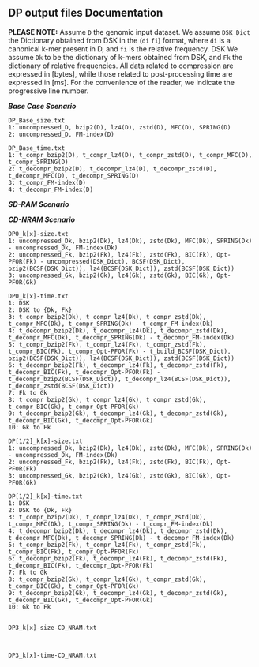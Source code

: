 ## DP output files Documentation

**PLEASE NOTE:** Assume `D` the genomic input dataset. We assume `DSK_Dict` the Dictionary obtained from DSK in the (`di` `fi`) format, where `di` is a canonical k-mer present in D, and `fi` is the relative frequency. DSK We assume `Dk` to be the dictionary of k-mers obtained from DSK, and `Fk` the dictionary of relative frequencies. All data related to compression are expressed in [bytes], while those related to post-processing time are expressed in [ms]. For the convenience of the reader, we indicate the progressive line number.

***Base Case Scenario***

```
DP_Base_size.txt
1: uncompressed_D, bzip2(D), lz4(D), zstd(D), MFC(D), SPRING(D)
2: uncompressed_D, FM-index(D)

DP_Base_time.txt
1: t_compr_bzip2(D), t_compr_lz4(D), t_compr_zstd(D), t_compr_MFC(D), t_compr_SPRING(D)
2: t_decompr_bzip2(D), t_decompr_lz4(D), t_decompr_zstd(D), t_decompr_MFC(D), t_decompr_SPRING(D)
3: t_compr_FM-index(D)
4: t_decompr_FM-index(D)
```


***SD-RAM Scenario***




***CD-NRAM Scenario***

```
DP0_k[x]-size.txt
1: uncompressed_Dk, bzip2(Dk), lz4(Dk), zstd(Dk), MFC(Dk), SPRING(Dk) - uncompressed_Dk, FM-index(Dk)
2: uncompressed_Fk, bzip2(Fk), lz4(Fk), zstd(Fk), BIC(Fk), Opt-PFOR(Fk) - uncompressed(DSK_Dict), BCSF(DSK_Dict), bzip2(BCSF(DSK_Dict)), lz4(BCSF(DSK_Dict)), zstd(BCSF(DSK_Dict))
3: uncompressed_Gk, bzip2(Gk), lz4(Gk), zstd(Gk), BIC(Gk), Opt-PFOR(Gk) 

DP0_k[x]-time.txt
1: DSK
2: DSK to {Dk, Fk}
3: t_compr_bzip2(Dk), t_compr_lz4(Dk), t_compr_zstd(Dk), t_compr_MFC(Dk), t_compr_SPRING(Dk) - t_compr_FM-index(Dk)
4: t_decompr_bzip2(Dk), t_decompr_lz4(Dk), t_decompr_zstd(Dk), t_decompr_MFC(Dk), t_decompr_SPRING(Dk) - t_decompr_FM-index(Dk)
5: t_compr_bzip2(Fk), t_compr_lz4(Fk), t_compr_zstd(Fk), t_compr_BIC(Fk), t_compr_Opt-PFOR(Fk) - t_build_BCSF(DSK_Dict), bzip2(BCSF(DSK_Dict)), lz4(BCSF(DSK_Dict)), zstd(BCSF(DSK_Dict))
6: t_decompr_bzip2(Fk), t_decompr_lz4(Fk), t_decompr_zstd(Fk), t_decompr_BIC(Fk), t_decompr_Opt-PFOR(Fk) - t_decompr_bzip2(BCSF(DSK_Dict)), t_decompr_lz4(BCSF(DSK_Dict)), t_decompr_zstd(BCSF(DSK_Dict))
7: Fk to Gk
8: t_compr_bzip2(Gk), t_compr_lz4(Gk), t_compr_zstd(Gk), t_compr_BIC(Gk), t_compr_Opt-PFOR(Gk)
9: t_decompr_bzip2(Gk), t_decompr_lz4(Gk), t_decompr_zstd(Gk), t_decompr_BIC(Gk), t_decompr_Opt-PFOR(Gk)
10: Gk to Fk

DP[1/2]_k[x]-size.txt
1: uncompressed_Dk, bzip2(Dk), lz4(Dk), zstd(Dk), MFC(Dk), SPRING(Dk) - uncompressed_Dk, FM-index(Dk)
2: uncompressed_Fk, bzip2(Fk), lz4(Fk), zstd(Fk), BIC(Fk), Opt-PFOR(Fk)
3: uncompressed_Gk, bzip2(Gk), lz4(Gk), zstd(Gk), BIC(Gk), Opt-PFOR(Gk) 

DP[1/2]_k[x]-time.txt
1: DSK
2: DSK to {Dk, Fk}
3: t_compr_bzip2(Dk), t_compr_lz4(Dk), t_compr_zstd(Dk), t_compr_MFC(Dk), t_compr_SPRING(Dk) - t_compr_FM-index(Dk)
4: t_decompr_bzip2(Dk), t_decompr_lz4(Dk), t_decompr_zstd(Dk), t_decompr_MFC(Dk), t_decompr_SPRING(Dk) - t_decompr_FM-index(Dk)
5: t_compr_bzip2(Fk), t_compr_lz4(Fk), t_compr_zstd(Fk), t_compr_BIC(Fk), t_compr_Opt-PFOR(Fk)
6: t_decompr_bzip2(Fk), t_decompr_lz4(Fk), t_decompr_zstd(Fk), t_decompr_BIC(Fk), t_decompr_Opt-PFOR(Fk)
7: Fk to Gk
8: t_compr_bzip2(Gk), t_compr_lz4(Gk), t_compr_zstd(Gk), t_compr_BIC(Gk), t_compr_Opt-PFOR(Gk)
9: t_decompr_bzip2(Gk), t_decompr_lz4(Gk), t_decompr_zstd(Gk), t_decompr_BIC(Gk), t_decompr_Opt-PFOR(Gk)
10: Gk to Fk


DP3_k[x]-size-CD_NRAM.txt



DP3_k[x]-time-CD_NRAM.txt



```
